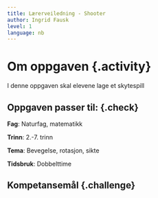 ```yaml
---
title: Lærerveiledning - Shooter
author: Ingrid Fausk
level: 1
language: nb
---
```



# Om oppgaven {.activity}

I denne oppgaven skal elevene lage et skytespill

## Oppgaven passer til: {.check}

 __Fag__: Naturfag, matematikk

__Trinn__: 2.-7. trinn

__Tema__: Bevegelse, rotasjon, sikte

__Tidsbruk__: Dobbelttime

## Kompetansemål {.challenge}


